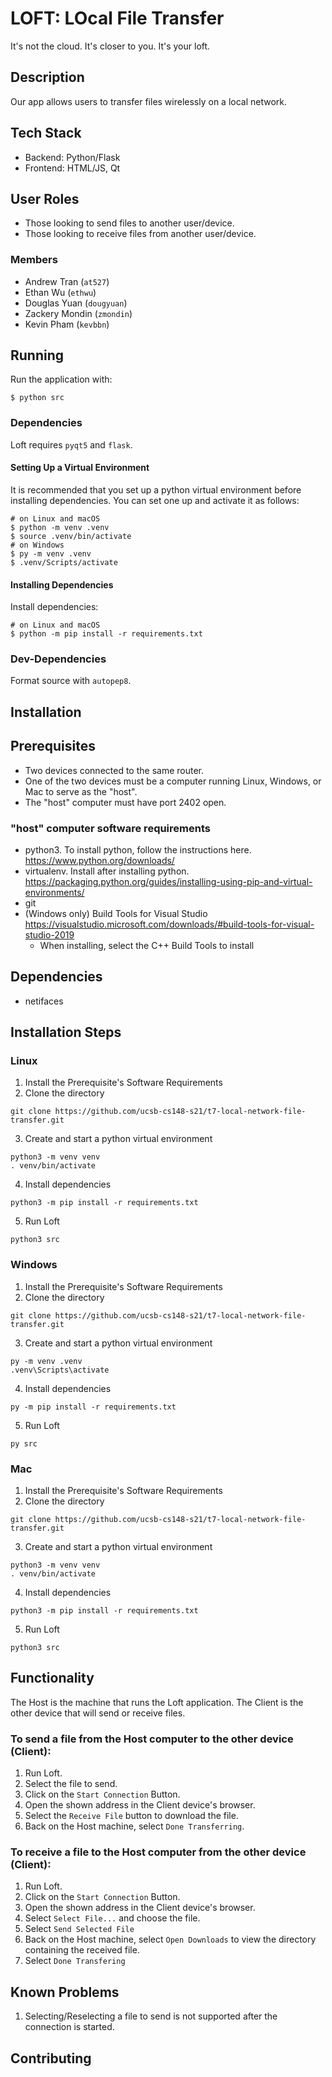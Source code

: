# LOFT: LOcal File Transfer #
It's not the cloud. It's closer to you. It's your loft.

## Description ##
Our app allows users to transfer files wirelessly on a local network.

## Tech Stack ##
- Backend: Python/Flask
- Frontend: HTML/JS, Qt

## User Roles ##
- Those looking to send files to another user/device.
- Those looking to receive files from another user/device.

### Members ###
- Andrew Tran (`at527`)
- Ethan Wu (`ethwu`)
- Douglas Yuan (`dougyuan`)
- Zackery Mondin (`zmondin`)
- Kevin Pham (`kevbbn`)

## Running ##
Run the application with:
```
$ python src
```

### Dependencies ###
Loft requires `pyqt5` and `flask`.

#### Setting Up a Virtual Environment ####
It is recommended that you set up a python virtual environment before installing
dependencies. You can set one up and activate it as follows:
```
# on Linux and macOS
$ python -m venv .venv
$ source .venv/bin/activate
# on Windows
$ py -m venv .venv
$ .venv/Scripts/activate
```

#### Installing Dependencies ####
Install dependencies:
```
# on Linux and macOS
$ python -m pip install -r requirements.txt
```

### Dev-Dependencies ###
Format source with `autopep8`.


## Installation ##


## Prerequisites ##
- Two devices connected to the same router.
- One of the two devices must be a computer running Linux, Windows, or Mac to serve as the "host".
- The "host" computer must have port 2402 open.
### "host" computer software requirements
- python3. To install python, follow the instructions here. https://www.python.org/downloads/
- virtualenv. Install after installing python. https://packaging.python.org/guides/installing-using-pip-and-virtual-environments/
- git
- (Windows only) Build Tools for Visual Studio https://visualstudio.microsoft.com/downloads/#build-tools-for-visual-studio-2019
  - When installing, select the C++ Build Tools to install

## Dependencies ##
- netifaces

## Installation Steps ##
### Linux ###
1. Install the Prerequisite's Software Requirements
2. Clone the directory
```
git clone https://github.com/ucsb-cs148-s21/t7-local-network-file-transfer.git
```
3. Create and start a python virtual environment
```
python3 -m venv venv
. venv/bin/activate
```
4. Install dependencies
```
python3 -m pip install -r requirements.txt
```

5. Run Loft
```
python3 src
```


### Windows ###
1. Install the Prerequisite's Software Requirements
2. Clone the directory
```
git clone https://github.com/ucsb-cs148-s21/t7-local-network-file-transfer.git
```

3. Create and start a python virtual environment
```
py -m venv .venv
.venv\Scripts\activate
```

4. Install dependencies
```
py -m pip install -r requirements.txt
```

5. Run Loft
```
py src
```


### Mac ###
1. Install the Prerequisite's Software Requirements
2. Clone the directory
```
git clone https://github.com/ucsb-cs148-s21/t7-local-network-file-transfer.git
```
3. Create and start a python virtual environment
```
python3 -m venv venv
. venv/bin/activate
```
4. Install dependencies
```
python3 -m pip install -r requirements.txt
```

5. Run Loft
```
python3 src
```

## Functionality ##
The Host is the machine that runs the Loft application. The Client is the other device that will send or receive files.

### To send a file from the Host computer to the other device (Client): ###
1. Run Loft.
2. Select the file to send.
3. Click on the `Start Connection` Button.
4. Open the shown address in the Client device's browser.
5. Select the `Receive File` button to download the file.
6. Back on the Host machine, select `Done Transferring`.

### To receive a file to the Host computer from the other device (Client): ###
1. Run Loft.
3. Click on the `Start Connection` Button.
4. Open the shown address in the Client device's browser.
5. Select `Select File...` and choose the file.
6. Select `Send Selected File` 
7. Back on the Host machine, select `Open Downloads` to view the directory containing the received file.
8. Select `Done Transfering`

## Known Problems ##
1. Selecting/Reselecting a file to send is not supported after the connection is started.

## Contributing ##
